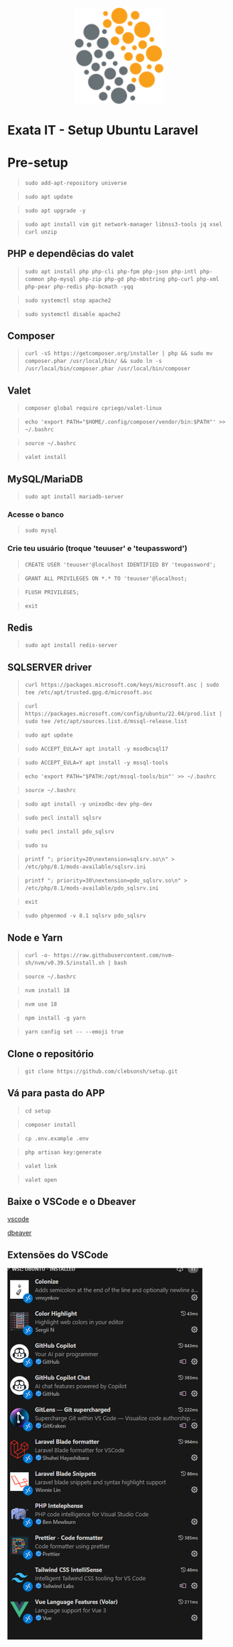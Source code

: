 <p align="center"><img src="https://raw.githubusercontent.com/clebsonsh/setup/main/exata_logo.svg" width="200"></p>

# Exata IT - Setup Ubuntu Laravel

# Pre-setup

> `sudo add-apt-repository universe`

> `sudo apt update`

> `sudo apt upgrade -y`

> `sudo apt install vim git network-manager libnss3-tools jq xsel curl unzip`

## PHP e dependêcias do valet

> `sudo apt install php php-cli php-fpm php-json php-intl php-common php-mysql php-zip php-gd php-mbstring php-curl php-xml php-pear php-redis php-bcmath -yqq`

> `sudo systemctl stop apache2`

> `sudo systemctl disable apache2`

## Composer

> `curl -sS https://getcomposer.org/installer | php && sudo mv composer.phar /usr/local/bin/ && sudo ln -s /usr/local/bin/composer.phar /usr/local/bin/composer`

## Valet

> `composer global require cpriego/valet-linux`

> `echo 'export PATH="$HOME/.config/composer/vendor/bin:$PATH"' >> ~/.bashrc`

> `source ~/.bashrc`

> `valet install`

## MySQL/MariaDB

> `sudo apt install mariadb-server`

### Acesse o banco

> `sudo mysql`

### Crie teu usuário (troque 'teuuser' e 'teupassword')

> `CREATE USER 'teuuser'@localhost IDENTIFIED BY 'teupassword';`

> `GRANT ALL PRIVILEGES ON *.* TO 'teuuser'@localhost;`

> `FLUSH PRIVILEGES;`

> `exit`

## Redis

> `sudo apt install redis-server`

## SQLSERVER driver

> `curl https://packages.microsoft.com/keys/microsoft.asc | sudo tee /etc/apt/trusted.gpg.d/microsoft.asc`

> `curl https://packages.microsoft.com/config/ubuntu/22.04/prod.list | sudo tee /etc/apt/sources.list.d/mssql-release.list`

> `sudo apt update`

> `sudo ACCEPT_EULA=Y apt install -y msodbcsql17`

> `sudo ACCEPT_EULA=Y apt install -y mssql-tools`

> `echo 'export PATH="$PATH:/opt/mssql-tools/bin"' >> ~/.bashrc`

> `source ~/.bashrc`

> `sudo apt install -y unixodbc-dev php-dev`

> `sudo pecl install sqlsrv`

> `sudo pecl install pdo_sqlsrv`

> `sudo su`

> `printf "; priority=20\nextension=sqlsrv.so\n" > /etc/php/8.1/mods-available/sqlsrv.ini`

> `printf "; priority=30\nextension=pdo_sqlsrv.so\n" > /etc/php/8.1/mods-available/pdo_sqlsrv.ini`

> `exit`

> `sudo phpenmod -v 8.1 sqlsrv pdo_sqlsrv`

## Node e Yarn

> `curl -o- https://raw.githubusercontent.com/nvm-sh/nvm/v0.39.5/install.sh | bash`

> `source ~/.bashrc`

> `nvm install 18`

> `nvm use 18`

> `npm install -g yarn`

> `yarn config set -- --emoji true`

## Clone o repositório

> `git clone https://github.com/clebsonsh/setup.git`

## Vá para pasta do APP

> `cd setup`

> `composer install`

> `cp .env.example .env`

> `php artisan key:generate`

> `valet link`

> `valet open`

## Baixe o VSCode e o Dbeaver

[vscode](https://code.visualstudio.com/docs/?dv=linux64_deb)

[dbeaver](https://dbeaver.io/files/dbeaver-ce_latest_amd64.deb)

## Extensões do VSCode

<img src="https://raw.githubusercontent.com/clebsonsh/setup/main/extension.png">
